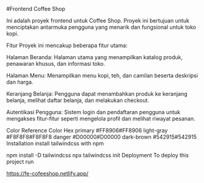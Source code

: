 #Frontend Coffee Shop

Ini adalah proyek frontend untuk Coffee Shop. Proyek ini bertujuan untuk menciptakan antarmuka pengguna yang menarik dan fungsional untuk toko kopi.

Fitur Proyek ini mencakup beberapa fitur utama:

Halaman Beranda: Halaman utama yang menampilkan katalog produk, penawaran khusus, dan informasi toko.

Halaman Menu: Menampilkan menu kopi, teh, dan camilan beserta deskripsi dan harga.

Keranjang Belanja: Pengguna dapat menambahkan produk ke keranjang belanja, melihat daftar belanja, dan melakukan checkout.

Autentikasi Pengguna: Sistem login dan pendaftaran pengguna untuk mengakses fitur-fitur seperti mengelola profil dan melihat riwayat pesanan.

Color Reference
Color	Hex
primary	#FF8906#FF8906
light-gray	#F8F8F8#F8F8F8
danger	#D00000#D00000
dark-brown	#542915#542915
Installation
install tailwindcss with npm

  npm install -D tailwindcss
npx tailwindcss init
Deployment
To deploy this project run

  https://fe-cofeeshop.netlify.app/